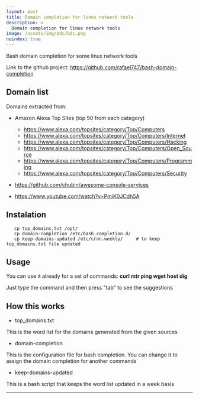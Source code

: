 ```yaml
---
layout: post
title: Domain completion for linux network tools
description: >
  Domain completion for linux network tools 
image: /assets/img/bdc/bdc.png
noindex: true
---
```


Bash domain completion for some linux network tools

Link to the github project: https://github.com/rafael747/bash-domain-completion

## Domain list ##

Domains extracted from:

 - Amazon Alexa Top Sites (top 50 from each category)
   - https://www.alexa.com/topsites/category/Top/Computers
   - https://www.alexa.com/topsites/category/Top/Computers/Internet
   - https://www.alexa.com/topsites/category/Top/Computers/Hacking
   - https://www.alexa.com/topsites/category/Top/Computers/Open_Source
   - https://www.alexa.com/topsites/category/Top/Computers/Programming
   - https://www.alexa.com/topsites/category/Top/Computers/Security

 - https://github.com/chubin/awesome-console-services

 - https://www.youtube.com/watch?v=PmiK0JCdh5A


## Instalation ##
 
```
   cp top_domains.txt /opt/
   cp domain-completion /etc/bash_completion.d/
   cp keep-domains-updated /etc/cron.weekly/     # to keep top_domains.txt file updated
```

## Usage ##

You can use it already for a set of commands: **curl mtr ping wget host dig**

Just type the command and then press "tab" to see the suggestions

## How this works ##

 - top_domains.txt

This is the word list for the domains generated from the given sources

 - domain-completion

This is the configuration file for bash completion. You can change it to assign the domain completion for another commands

 - keep-domains-updated

This is a bash script that keeps the word list updated in a week basis

* * *
